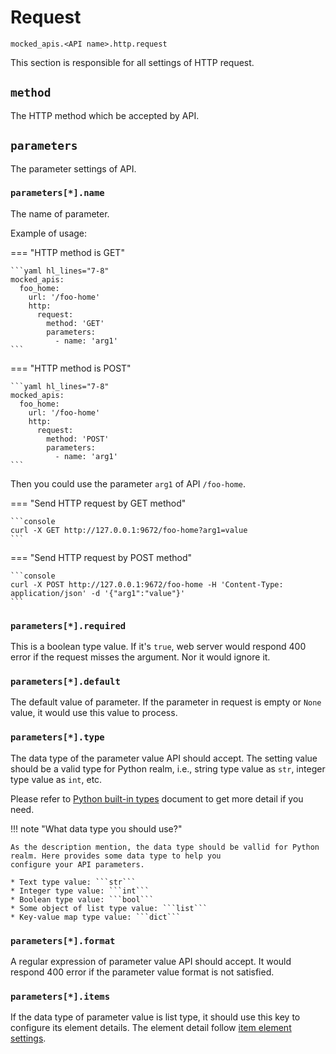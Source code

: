 # Request

``mocked_apis.<API name>.http.request``

This section is responsible for all settings of HTTP request.


## ``method``

The HTTP method which be accepted by API.


## ``parameters``

The parameter settings of API.


### ``parameters[*].name``

The name of parameter.

Example of usage:

=== "HTTP method is GET"
    
    ```yaml hl_lines="7-8"
    mocked_apis:
      foo_home:
        url: '/foo-home'
        http:
          request:
            method: 'GET'
            parameters:
              - name: 'arg1'
    ```

=== "HTTP method is POST"
    
    ```yaml hl_lines="7-8"
    mocked_apis:
      foo_home:
        url: '/foo-home'
        http:
          request:
            method: 'POST'
            parameters:
              - name: 'arg1'
    ```

Then you could use the parameter ``arg1`` of API ``/foo-home``.

=== "Send HTTP request by GET method"
    
    ```console
    curl -X GET http://127.0.0.1:9672/foo-home?arg1=value
    ```

=== "Send HTTP request by POST method"
    
    ```console
    curl -X POST http://127.0.0.1:9672/foo-home -H 'Content-Type: application/json' -d '{"arg1":"value"}'
    ```


### ``parameters[*].required``

This is a boolean type value. If it's ``true``, web server would respond 400 error if the request misses the argument. Nor
it would ignore it.


### ``parameters[*].default``

The default value of parameter. If the parameter in request is empty or ``None`` value, it would use this value to process.


### ``parameters[*].type``

The data type of the parameter value API should accept. The setting value should be a valid type for Python realm, i.e.,
string type value as ``str``, integer type value as ``int``, etc. 

Please refer to [Python built-in types](https://docs.python.org/3/library/stdtypes.html) document to get more detail if
you need.

!!! note "What data type you should use?"

    As the description mention, the data type should be vallid for Python realm. Here provides some data type to help you
    configure your API parameters.
    
    * Text type value: ```str```
    * Integer type value: ```int```
    * Boolean type value: ```bool```
    * Some object of list type value: ```list```
    * Key-value map type value: ```dict```


### ``parameters[*].format``

A regular expression of parameter value API should accept. It would respond 400 error if the parameter value format is not
satisfied.


### ``parameters[*].items``

If the data type of parameter value is list type, it should use this key to configure its element details. The element detail 
follow [item element settings](/configure-references/mocked-apis/apis/http/common/item_element).
